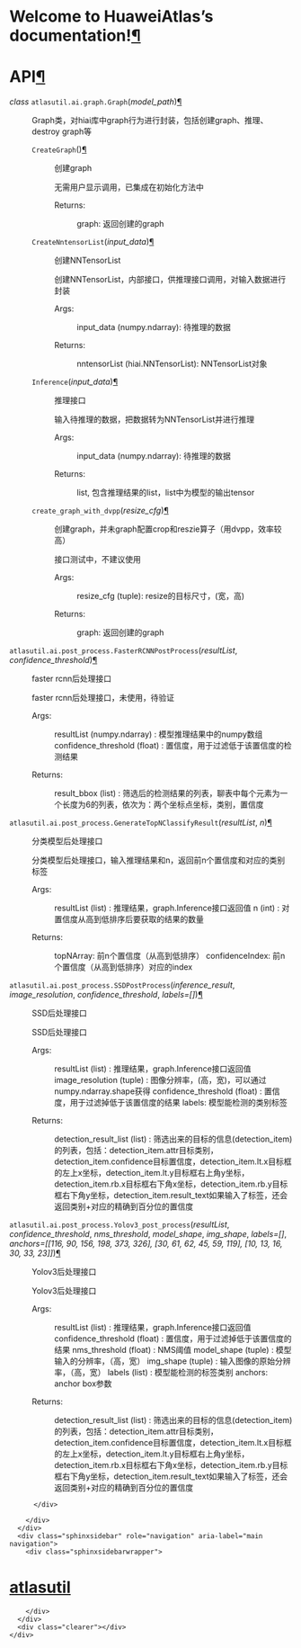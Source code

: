 
<!DOCTYPE html>

<html>
  <head>
    <meta charset="utf-8" />
    <title>Welcome to HuaweiAtlas’s documentation! &#8212; atlasutil [1.0] documentation</title>
  <meta name="viewport" content="width=device-width, initial-scale=0.9, maximum-scale=0.9" />

  </head><body>
            
  <div class="section" id="welcome-to-test-s-documentation">
<h1>Welcome to HuaweiAtlas’s documentation!<a class="headerlink" href="#welcome-to-test-s-documentation" title="Permalink to this headline">¶</a></h1>
<div class="toctree-wrapper compound">
</div>
</div>
<div class="section" id="module-atlasutil.ai.graph">
<span id="api"></span><h1>API<a class="headerlink" href="#module-atlasutil.ai.graph" title="Permalink to this headline">¶</a></h1>
<dl class="py class">
<dt id="atlasutil.ai.graph.Graph">
<em class="property">class </em><code class="sig-prename descclassname">atlasutil.ai.graph.</code><code class="sig-name descname">Graph</code><span class="sig-paren">(</span><em class="sig-param"><span class="n">model_path</span></em><span class="sig-paren">)</span><a class="headerlink" href="#atlasutil.ai.graph.Graph" title="Permalink to this definition">¶</a></dt>
<dd><p>Graph类，对hiai库中graph行为进行封装，包括创建graph、推理、destroy graph等</p>
<dl class="py method">
<dt id="atlasutil.ai.graph.Graph.CreateGraph">
<code class="sig-name descname">CreateGraph</code><span class="sig-paren">(</span><span class="sig-paren">)</span><a class="headerlink" href="#atlasutil.ai.graph.Graph.CreateGraph" title="Permalink to this definition">¶</a></dt>
<dd><p>创建graph</p>
<p>无需用户显示调用，已集成在初始化方法中</p>
<dl class="simple">
<dt>Returns:</dt><dd><p>graph: 返回创建的graph</p>
</dd>
</dl>
</dd></dl>

<dl class="py method">
<dt id="atlasutil.ai.graph.Graph.CreateNntensorList">
<code class="sig-name descname">CreateNntensorList</code><span class="sig-paren">(</span><em class="sig-param"><span class="n">input_data</span></em><span class="sig-paren">)</span><a class="headerlink" href="#atlasutil.ai.graph.Graph.CreateNntensorList" title="Permalink to this definition">¶</a></dt>
<dd><p>创建NNTensorList</p>
<p>创建NNTensorList，内部接口，供推理接口调用，对输入数据进行封装</p>
<dl class="simple">
<dt>Args:</dt><dd><p>input_data (numpy.ndarray): 待推理的数据</p>
</dd>
<dt>Returns:</dt><dd><p>nntensorList (hiai.NNTensorList): NNTensorList对象</p>
</dd>
</dl>
</dd></dl>

<dl class="py method">
<dt id="atlasutil.ai.graph.Graph.Inference">
<code class="sig-name descname">Inference</code><span class="sig-paren">(</span><em class="sig-param"><span class="n">input_data</span></em><span class="sig-paren">)</span><a class="headerlink" href="#atlasutil.ai.graph.Graph.Inference" title="Permalink to this definition">¶</a></dt>
<dd><p>推理接口</p>
<p>输入待推理的数据，把数据转为NNTensorList并进行推理</p>
<dl class="simple">
<dt>Args:</dt><dd><p>input_data (numpy.ndarray): 待推理的数据</p>
</dd>
<dt>Returns:</dt><dd><p>list, 包含推理结果的list，list中为模型的输出tensor</p>
</dd>
</dl>
</dd></dl>

<dl class="py method">
<dt id="atlasutil.ai.graph.Graph.create_graph_with_dvpp">
<code class="sig-name descname">create_graph_with_dvpp</code><span class="sig-paren">(</span><em class="sig-param"><span class="n">resize_cfg</span></em><span class="sig-paren">)</span><a class="headerlink" href="#atlasutil.ai.graph.Graph.create_graph_with_dvpp" title="Permalink to this definition">¶</a></dt>
<dd><p>创建graph，并未graph配置crop和reszie算子（用dvpp，效率较高）</p>
<p>接口测试中，不建议使用</p>
<dl class="simple">
<dt>Args:</dt><dd><p>resize_cfg (tuple): resize的目标尺寸，(宽，高)</p>
</dd>
<dt>Returns:</dt><dd><p>graph: 返回创建的graph</p>
</dd>
</dl>
</dd></dl>

</dd></dl>

<span class="target" id="module-atlasutil.ai.post_process"></span><dl class="py function">
<dt id="atlasutil.ai.post_process.FasterRCNNPostProcess">
<code class="sig-prename descclassname">atlasutil.ai.post_process.</code><code class="sig-name descname">FasterRCNNPostProcess</code><span class="sig-paren">(</span><em class="sig-param"><span class="n">resultList</span></em>, <em class="sig-param"><span class="n">confidence_threshold</span></em><span class="sig-paren">)</span><a class="headerlink" href="#atlasutil.ai.post_process.FasterRCNNPostProcess" title="Permalink to this definition">¶</a></dt>
<dd><p>faster rcnn后处理接口</p>
<p>faster rcnn后处理接口，未使用，待验证</p>
<dl class="simple">
<dt>Args:</dt><dd><p>resultList (numpy.ndarray) : 模型推理结果中的numpy数组
confidence_threshold (float) : 置信度，用于过滤低于该置信度的检测结果</p>
</dd>
<dt>Returns:</dt><dd><p>result_bbox (list) : 筛选后的检测结果的列表，聊表中每个元素为一个长度为6的列表，依次为：两个坐标点坐标，类别，置信度</p>
</dd>
</dl>
</dd></dl>

<dl class="py function">
<dt id="atlasutil.ai.post_process.GenerateTopNClassifyResult">
<code class="sig-prename descclassname">atlasutil.ai.post_process.</code><code class="sig-name descname">GenerateTopNClassifyResult</code><span class="sig-paren">(</span><em class="sig-param"><span class="n">resultList</span></em>, <em class="sig-param"><span class="n">n</span></em><span class="sig-paren">)</span><a class="headerlink" href="#atlasutil.ai.post_process.GenerateTopNClassifyResult" title="Permalink to this definition">¶</a></dt>
<dd><p>分类模型后处理接口</p>
<p>分类模型后处理接口，输入推理结果和n，返回前n个置信度和对应的类别标签</p>
<dl class="simple">
<dt>Args:</dt><dd><p>resultList (list) : 推理结果，graph.Inference接口返回值
n (int) : 对置信度从高到低排序后要获取的结果的数量</p>
</dd>
<dt>Returns:</dt><dd><p>topNArray: 前n个置信度（从高到低排序）
confidenceIndex: 前n个置信度（从高到低排序）对应的index</p>
</dd>
</dl>
</dd></dl>

<dl class="py function">
<dt id="atlasutil.ai.post_process.SSDPostProcess">
<code class="sig-prename descclassname">atlasutil.ai.post_process.</code><code class="sig-name descname">SSDPostProcess</code><span class="sig-paren">(</span><em class="sig-param"><span class="n">inference_result</span></em>, <em class="sig-param"><span class="n">image_resolution</span></em>, <em class="sig-param"><span class="n">confidence_threshold</span></em>, <em class="sig-param"><span class="n">labels</span><span class="o">=</span><span class="default_value">[]</span></em><span class="sig-paren">)</span><a class="headerlink" href="#atlasutil.ai.post_process.SSDPostProcess" title="Permalink to this definition">¶</a></dt>
<dd><p>SSD后处理接口</p>
<p>SSD后处理接口</p>
<dl class="simple">
<dt>Args:</dt><dd><p>resultList (list) : 推理结果，graph.Inference接口返回值
image_resolution (tuple) : 图像分辨率，(高，宽)，可以通过numpy.ndarray.shape获得
confidence_threshold (float) : 置信度，用于过滤掉低于该置信度的结果
labels: 模型能检测的类别标签</p>
</dd>
<dt>Returns:</dt><dd><p>detection_result_list (list) : 筛选出来的目标的信息(detection_item)的列表，包括：detection_item.attr目标类别，detection_item.confidence目标置信度，detection_item.lt.x目标框的左上x坐标，detection_item.lt.y目标框右上角y坐标，detection_item.rb.x目标框右下角x坐标，detection_item.rb.y目标框右下角y坐标，detection_item.result_text如果输入了标签，还会返回类别+对应的精确到百分位的置信度</p>
</dd>
</dl>
</dd></dl>

<dl class="py function">
<dt id="atlasutil.ai.post_process.Yolov3_post_process">
<code class="sig-prename descclassname">atlasutil.ai.post_process.</code><code class="sig-name descname">Yolov3_post_process</code><span class="sig-paren">(</span><em class="sig-param"><span class="n">resultList</span></em>, <em class="sig-param"><span class="n">confidence_threshold</span></em>, <em class="sig-param"><span class="n">nms_threshold</span></em>, <em class="sig-param"><span class="n">model_shape</span></em>, <em class="sig-param"><span class="n">img_shape</span></em>, <em class="sig-param"><span class="n">labels</span><span class="o">=</span><span class="default_value">[]</span></em>, <em class="sig-param"><span class="n">anchors</span><span class="o">=</span><span class="default_value">[[116, 90, 156, 198, 373, 326], [30, 61, 62, 45, 59, 119], [10, 13, 16, 30, 33, 23]]</span></em><span class="sig-paren">)</span><a class="headerlink" href="#atlasutil.ai.post_process.Yolov3_post_process" title="Permalink to this definition">¶</a></dt>
<dd><p>Yolov3后处理接口</p>
<p>Yolov3后处理接口</p>
<dl class="simple">
<dt>Args:</dt><dd><p>resultList (list) : 推理结果，graph.Inference接口返回值
confidence_threshold (float) : 置信度，用于过滤掉低于该置信度的结果
nms_threshold (float) : NMS阈值
model_shape (tuple) : 模型输入的分辨率，（高，宽）
img_shape (tuple) : 输入图像的原始分辨率，（高，宽）
labels (list) : 模型能检测的标签类别
anchors: anchor box参数</p>
</dd>
<dt>Returns:</dt><dd><p>detection_result_list (list) : 筛选出来的目标的信息(detection_item)的列表，包括：detection_item.attr目标类别，detection_item.confidence目标置信度，detection_item.lt.x目标框的左上x坐标，detection_item.lt.y目标框右上角y坐标，detection_item.rb.x目标框右下角x坐标，detection_item.rb.y目标框右下角y坐标，detection_item.result_text如果输入了标签，还会返回类别+对应的精确到百分位的置信度</p>
</dd>
</dl>
</dd></dl>

<span class="target" id="module-atlasutil.dvpp_process"></span></div>


          </div>
          
        </div>
      </div>
      <div class="sphinxsidebar" role="navigation" aria-label="main navigation">
        <div class="sphinxsidebarwrapper">
<h1 class="logo"><a href="#">atlasutil</a></h1>








        </div>
      </div>
      <div class="clearer"></div>
    </div>

    

    
  </body>
</html>